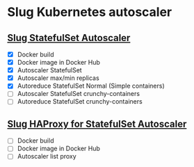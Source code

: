 # Slug Kubernetes autoscaler

## [Slug StatefulSet Autoscaler](https://github.com/Tedezed/slug-containers/tree/master/statefulset_autoscaler)

- [x] Docker build
- [x] Docker image in Docker Hub
- [x] Autoscaler StatefulSet
- [x] Autoscaler max/min replicas
- [x] Autoreduce StatefulSet Normal (Simple containers)
- [ ] Autoscaler StatefulSet crunchy-containers
- [ ] Autoreduce StatefulSet crunchy-containers

## [Slug HAProxy for StatefulSet Autoscaler](https://github.com/Tedezed/slug-containers/tree/master/hap_statefulset_autoselector)

- [ ] Docker build
- [ ] Docker image in Docker Hub
- [ ] Autoscaler list proxy
